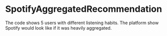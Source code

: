 # SpotifyAggregatedRecommendation

The code shows 5 users with different listening habits. The platform show Spotify would 
look like if it was heavily aggregated.
